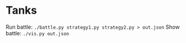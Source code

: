 # Tanks

Run battle: `./battle.py strategy1.py strategy2.py > out.json`
Show battle: `./vis.py out.json`

